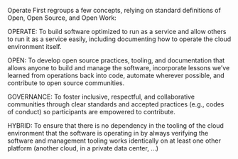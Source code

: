 Operate First regroups a few concepts, relying on standard definitions of Open, Open Source, and Open Work:

OPERATE:
To build software optimized to run as a service and allow others to run it as a service easily, including documenting how to operate the cloud environment itself.

OPEN: To develop open source practices, tooling, and documentation that allows anyone to build and manage the software, incorporate lessons we’ve learned from operations back into code, automate wherever possible, and contribute to open source communities.

GOVERNANCE: To foster inclusive, respectful, and collaborative communities through clear standards and accepted practices (e.g., codes of conduct) so participants are empowered to contribute.

HYBRID: To ensure that there is no dependency in the tooling of the cloud environment that the software is operating in by always verifying the software and management tooling works identically on at least one other platform (another cloud, in a private data center, …)
